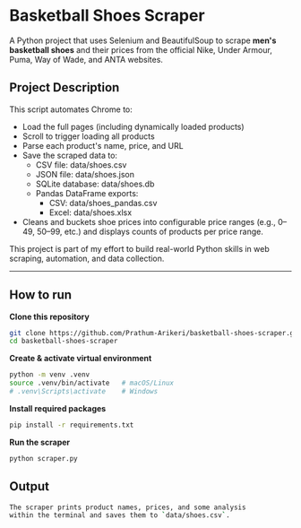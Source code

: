 # Basketball Shoes Scraper

A Python project that uses Selenium and BeautifulSoup to scrape **men's basketball shoes** and their prices from the official 
Nike, Under Armour, Puma, Way of Wade, and ANTA websites.

## Project Description
This script automates Chrome to:
- Load the full pages (including dynamically loaded products)
- Scroll to trigger loading all products
- Parse each product's name, price, and URL
- Save the scraped data to:
  - CSV file: data/shoes.csv
  - JSON file: data/shoes.json
  - SQLite database: data/shoes.db
  - Pandas DataFrame exports:
    - CSV: data/shoes_pandas.csv
    - Excel: data/shoes.xlsx
- Cleans and buckets shoe prices into configurable price ranges (e.g., 0–49, 50–99, etc.) and displays counts of products per price range.

This project is part of my effort to build real-world Python skills in web scraping, automation, and data collection.

---

## How to run

**Clone this repository**
```bash
git clone https://github.com/Prathum-Arikeri/basketball-shoes-scraper.git
cd basketball-shoes-scraper
```

**Create & activate virtual environment**
```bash
python -m venv .venv
source .venv/bin/activate   # macOS/Linux
# .venv\Scripts\activate    # Windows
```

**Install required packages**
```bash
pip install -r requirements.txt
```

**Run the scraper**
```bash
python scraper.py
```
## Output
```bash
The scraper prints product names, prices, and some analysis 
within the terminal and saves them to `data/shoes.csv`.
```